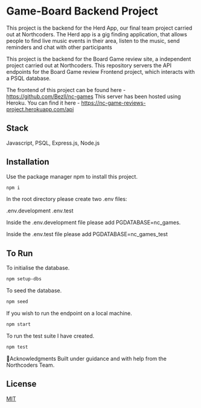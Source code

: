 # Game-Board Backend Project

This project is the backend for the Herd App, our final team project carried out at Northcoders.
The Herd app is a gig finding application, that allows people to find live music events in their area, listen to the music, send reminders and chat with other participants

This project is the backend for the Board Game review site, a independent project carried out at Northcoders.
This repository servers the API endpoints for the Board Game review Frontend project, which interacts with a PSQL database.

The frontend of this project can be found here - https://github.com/Bezll/nc-games
This server has been hosted using Heroku. You can find it here - https://nc-game-reviews-project.herokuapp.com/api

## Stack

Javascript, PSQL, Express.js, Node.js

## Installation

Use the package manager npm to install this project.

```bash
npm i
```

In the root directory please create two .env files:

.env.development
.env.test

Inside the .env.development file please add PGDATABASE=nc_games.

Inside the .env.test file please add PGDATABASE=nc_games_test

## To Run

To initialise the database.

```bash
npm setup-dbs
```

To seed the database.

```bash
npm seed
```

If you wish to run the endpoint on a local machine.

```bash
npm start
```

To run the test suite I have created.

```bash
npm test
```

👏Acknowledgments
Built under guidance and with help from the Northcoders Team.

## License
[MIT](https://choosealicense.com/licenses/mit/)
